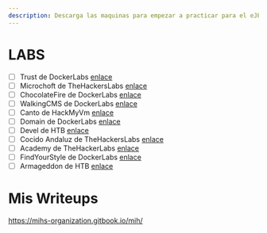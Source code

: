 ```yaml
---
description: Descarga las maquinas para empezar a practicar para el eJPTv2
---
```


# LABS

* [ ] Trust de DockerLabs [enlace](https://mega.nz/file/wD9BgLDR#784mjg4xwoolyyKMqdGLk1\_YntbJLItJ7RFRx9A69ZE)
* [ ] Microchoft de TheHackersLabs [enlace](https://thehackerslabs.com/microchoft/)
* [ ] ChocolateFire de DockerLabs [enlace](https://mega.nz/file/wWslhSQS#jmz3PksTmtOaitgKwS7dcgc8Vd7o6pECPViav9clzwA)
* [ ] WalkingCMS de DockerLabs [enlace](https://mega.nz/file/hSF1GYpA#s7jKfPy1ZXVXpxFhyezWyo1zCUmDrp7eYjvzuNNL398)
* [ ] Canto de HackMyVm [enlace](https://hackmyvm.eu/machines/machine.php?vm=Canto)
* [ ] Domain de DockerLabs [enlace](https://mega.nz/file/4GMGGYpa#-aSLPKJxpmrvHGYi4jqLYaEVXEdGRkdJQLxPCfRI9t8)
* [ ] Devel de HTB [enlace](https://app.hackthebox.com/machines/Devel)
* [ ] Cocido Andaluz de TheHackersLabs [enlace](https://thehackerslabs.com/cocido-andaluz/)
* [ ] Academy de TheHackerLabs [enlace](https://thehackerslabs.com/academy/)
* [ ] FindYourStyle de DockerLabs [enlace](https://mega.nz/file/qEVWUKqR#3CheB213YMSaj-VUXSu1LOj2hlI7AwD-lQUbrtR\_9W0)
* [ ] Armageddon de HTB [enlace](https://app.hackthebox.com/machines/Armageddon)

# Mis Writeups

https://mihs-organization.gitbook.io/mih/

